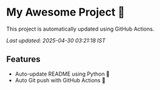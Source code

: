 # My Awesome Project 🚀

This project is automatically updated using GitHub Actions.

_Last updated: 2025-04-30 03:21:18 IST_

## Features
- Auto-update README using Python 🐍
- Auto Git push with GitHub Actions 🤖
